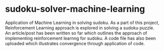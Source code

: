 # sudoku-solver-machine-learning
Application of Machine Learning in solving sudoku.
As a part of this project, Reinforcement Learning approach is explored in solving a sudoku puzzle. An article/post has been written so far which outlines the approach of implementing reinforcement learnng for sudoku. A code file has also been uploaded which illustrates convergence through application of code. 

